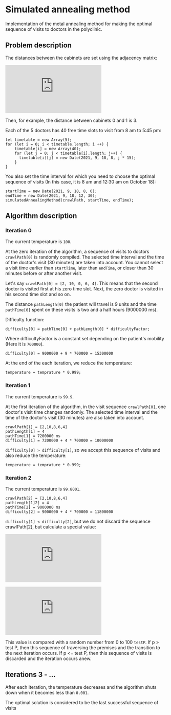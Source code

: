  # Simulated annealing method #
 
 Implementation of the metal annealing method for making the optimal sequence of visits to doctors in the polyclinic.

## Problem description ##

 The distances between the cabinets are set using the adjacency matrix:

![\begin{pmatrix}
0 & 3 & 4 & 1 & 1\\
3 & 0 & 1 & 3 & 1\\
4 & 1 & 0 & 1 & 1\\
1 & 3 & 1 & 0 & 1\\
1 & 1 & 1 & 1 & 0
\end{pmatrix}](https://latex.codecogs.com/gif.latex?%5Clarge%20%5Cbegin%7Bpmatrix%7D%200%20%26%203%20%26%204%20%26%201%20%26%201%5C%5C%203%20%26%200%20%26%201%20%26%203%20%26%201%5C%5C%204%20%26%201%20%26%200%20%26%201%20%26%201%5C%5C%201%20%26%203%20%26%201%20%26%200%20%26%201%5C%5C%201%20%26%201%20%26%201%20%26%201%20%26%200%20%5Cend%7Bpmatrix%7D)

Then, for example, the distance between cabinets 0 and 1 is 3.  

Each of the 5 doctors has 40 free time slots to visit from 8 am to 5:45 pm:

    let timetable = new Array(5);
    for (let i = 0; i < timetable.length; i ++) {
        timetable[i] = new Array(40);
        for (let j = 0; j < timetable[i].length; j++) {
          timetable[i][j] = new Date(2021, 9, 18, 8, j * 15);
        }   
    }

You also set the time interval for which you need to choose the optimal sequence of visits (In this case, it is 8 am and 12:30 am on October 18):

    startTime = new Date(2021, 9, 18, 8, 0);
    endTime = new Date(2021, 9, 18, 12, 30);
    simulatedAnnealingMethod(crawlPath, startTime, endTime);   

## Algorithm description ##
### Iteration 0 ###

The current temperature is `100`.

At the zero iteration of the algorithm, a sequence of visits to doctors `crawlPath[0]` is randomly compiled. The selected time interval and the time of the doctor's visit (30 minutes) are taken into account. You cannot select a visit time earlier than `startTime`, later than `endTime`, or closer than 30 minutes before or after another visit.

Let's say `crawlPath[0] = [2, 10, 0, 6, 4]`. This means that the second doctor is visited first at his zero time slot. Next, the zero doctor is visited in his second time slot and so on. 

The distance `pathLength[0]` the patient will travel is 9 units and the time `pathTime[0]` spent on these visits is two and a half hours (9000000 ms). 

Difficulty function:

    difficulty[0] = pathTime[0] + pathLength[0] * difficultyFactor;

Where difficultyFactor is a constant set depending on the patient's mobility (Here it is `700000`).

    difficulty[0] = 9000000 + 9 * 700000 = 15300000 

At the end of the each iteration, we reduce the temperature:

    temperature = temprature * 0.999;

### Iteration 1 ###

The current temperature is `99.9`.

At the first iteration of the algorithm, in the visit sequence `crawlPath[0]`, one doctor's visit time changes randomly. The selected time interval and the time of the doctor's visit (30 minutes) are also taken into account.

    crawlPath[1] = [2,10,8,6,4]
    pathLength[1] = 4
    pathTime[1] = 7200000 ms
    difficulty[1] = 7200000 + 4 * 700000 = 10000000

`difficulty[0] > difficulty[1]`, so we accept this sequence of visits and also reduce the temperature:

    temperature = temprature * 0.999;

### Iteration 2 ###

The current temperature is `99.8001`.

    crawlPath[2] = [2,10,8,6,4]
    pathLength[1]2] = 4
    pathTime[2] = 9000000 ms
    difficulty[2] = 9000000 + 4 * 700000 = 11800000

`difficulty[1] < difficulty[2]`, but we do not discard the sequence crawlPath[2], but calculate a special value:

![p = 100\cdot e^{\frac{difficulty[1] - difficulty[2]}{10000000 * temperature}}](https://latex.codecogs.com/gif.latex?%5CLARGE%20p%20%3D%20100%5Ccdot%20e%5E%7B%5Cfrac%7Bdifficulty%5B1%5D%20-%20difficulty%5B2%5D%7D%7B10000000%20*%20temperature%7D%7D)

![p = 100 \cdot e^{\frac{10000000 - 11800000}{99.8001 \cdot 10000000}} \approx 99.8198020](https://latex.codecogs.com/gif.latex?%5CLARGE%20p%20%3D%20100%20%5Ccdot%20e%5E%7B%5Cfrac%7B10000000%20-%2011800000%7D%7B99.8001%20%5Ccdot%2010000000%7D%7D%20%5Capprox%2099.8198020)

This value is compared with a random number from 0 to 100 `testP`. If p > test P, then this sequence of traversing the premises and the transition to the next iteration occurs. If p <= test P, then this sequence of visits is discarded and the iteration occurs anew. 

## Iterations 3 - ... ##

After each iteration, the temperature decreases and the algorithm shuts down when it becomes less than `0.001`. 

The optimal solution is considered to be the last successful sequence of visits













 







